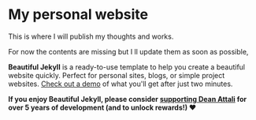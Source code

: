 # My personal website

This is where I will publish my thoughts and works.

For now the contents are missing but I ll update them as soon as possible,

**Beautiful Jekyll** is a ready-to-use template to help you create a beautiful website quickly. Perfect for personal sites, blogs, or simple project websites.  [Check out a demo](https://beautifuljekyll.com) of what you'll get after just two minutes.

**If you enjoy Beautiful Jekyll, please consider [supporting Dean Attali](https://github.com/sponsors/daattali) for over 5 years of development (and to unlock rewards!) ❤**
